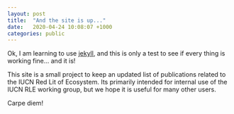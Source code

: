 ```yaml
---
layout: post
title:  "And the site is up..."
date:   2020-04-24 10:08:07 +1000
categories: public
---
```


Ok, I am learning to use [jekyll][jekyll-docs], and this is only a test to see if every thing is working fine... and it is!

This site is a small project to keep an updated list of publications related to the IUCN Red Lit of Ecosystem. Its primarily intended for internal use of the IUCN RLE working group, but we hope it is useful for many other users.

Carpe diem!

[jekyll-docs]: https://jekyllrb.com/docs/home
